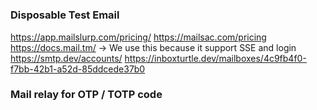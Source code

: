 #

### Disposable Test Email

https://app.mailslurp.com/pricing/
https://mailsac.com/pricing
https://docs.mail.tm/ -> We use this because it support SSE and login 
https://smtp.dev/accounts/
https://inboxturtle.dev/mailboxes/4c9fb4f0-f7bb-42b1-a52d-85ddcede37b0

### Mail relay for OTP / TOTP code
